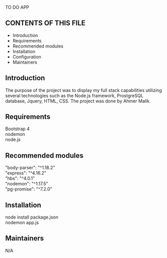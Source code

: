 TO DO APP

CONTENTS OF THIS FILE
---------------------

 * Introduction
 * Requirements
 * Recommended modules
 * Installation
 * Configuration
 * Maintainers


Introduction
------------
The purpose of the project was to display my full stack capabilities utilizing several technologies such as the Node.js framework, ProstgreSQL database, Jquery, HTML, CSS. The project was done by Ahmer Malik.



Requirements
------------
Bootstrap 4 <br>
nodemon <br>
node.js <br>


Recommended modules
-------------------
"body-parser": "^1.18.2"<br>
"express": "^4.16.2"<br>
"hbs": "^4.0.1"<br>
"nodemon": "^1.17.5"<br>
"pg-promise": "^7.2.0"<br>

Installation
------------
node install package.json <br>
nodemon app.js <br>


Maintainers
-----------
N/A
